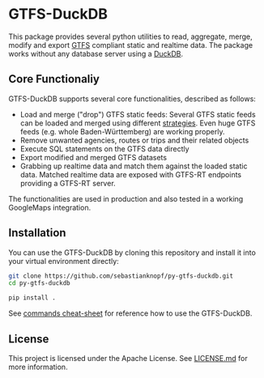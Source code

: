 # GTFS-DuckDB
This package provides several python utilities to read, aggregate, merge, modify and export [GTFS](https://gtfs.org/) compliant static and realtime data. The package works without any database server using a [DuckDB](https://duckdb.org/).

## Core Functionaliy
GTFS-DuckDB supports several core functionalities, described as follows:

- Load and merge ("drop") GTFS static feeds: Several GTFS static feeds can be loaded and merged using different [strategies](docs/STRATEGIES.md). Even huge GTFS feeds (e.g. whole Baden-Württemberg) are working properly.
- Remove unwanted agencies, routes or trips and their related objects
- Execute SQL statements on the GTFS data directly
- Export modified and merged GTFS datasets
- Grabbing up realtime data and match them against the loaded static data. Matched realtime data are exposed with GTFS-RT endpoints providing a GTFS-RT server.

The functionalities are used in production and also tested in a working GoogleMaps integration.

## Installation
You can use the GTFS-DuckDB by cloning this repository and install it into your virtual environment directly:
```bash
git clone https://github.com/sebastianknopf/py-gtfs-duckdb.git
cd py-gtfs-duckdb

pip install .
```

See [commands cheat-sheet](docs/COMMANDS.md) for reference how to use the GTFS-DuckDB.

## License
This project is licensed under the Apache License. See [LICENSE.md](LICENSE.md) for more information.